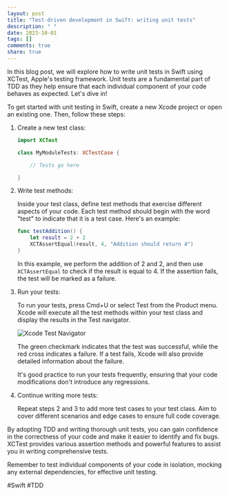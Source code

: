 ```yaml
---
layout: post
title: "Test-driven development in Swift: writing unit tests"
description: " "
date: 2023-10-01
tags: []
comments: true
share: true
---
```


In this blog post, we will explore how to write unit tests in Swift using XCTest, Apple's testing framework. Unit tests are a fundamental part of TDD as they help ensure that each individual component of your code behaves as expected. Let's dive in!

To get started with unit testing in Swift, create a new Xcode project or open an existing one. Then, follow these steps:

1. Create a new test class:

   ```swift
   import XCTest

   class MyModuleTests: XCTestCase {

       // Tests go here

   }
   ```

2. Write test methods:
   
   Inside your test class, define test methods that exercise different aspects of your code. Each test method should begin with the word "test" to indicate that it is a test case. Here's an example:

   ```swift
   func testAddition() {
       let result = 2 + 2
       XCTAssertEqual(result, 4, "Addition should return 4")
   }
   ```

   In this example, we perform the addition of 2 and 2, and then use `XCTAssertEqual` to check if the result is equal to 4. If the assertion fails, the test will be marked as a failure.

3. Run your tests:
   
   To run your tests, press Cmd+U or select Test from the Product menu. Xcode will execute all the test methods within your test class and display the results in the Test navigator.

   ![Xcode Test Navigator](https://example.com/image.png)

   The green checkmark indicates that the test was successful, while the red cross indicates a failure. If a test fails, Xcode will also provide detailed information about the failure.

   It's good practice to run your tests frequently, ensuring that your code modifications don't introduce any regressions.

4. Continue writing more tests:
   
   Repeat steps 2 and 3 to add more test cases to your test class. Aim to cover different scenarios and edge cases to ensure full code coverage.

By adopting TDD and writing thorough unit tests, you can gain confidence in the correctness of your code and make it easier to identify and fix bugs. XCTest provides various assertion methods and powerful features to assist you in writing comprehensive tests.

Remember to test individual components of your code in isolation, mocking any external dependencies, for effective unit testing.

#Swift #TDD